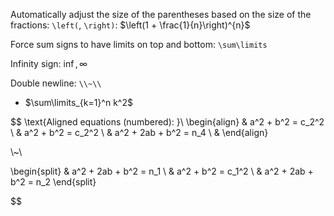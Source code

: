 
Automatically adjust the size of the parentheses based on the size of the fractions: `\left(`, `\right)`: $\left(1 + \frac{1}{n}\right)^{n}$

Force sum signs to have limits on top and bottom: `\sum\limits`

Infinity sign: $\inf, \infty$

Double newline: `\\~\\`
- $\sum\limits_{k=1}^n k^2$

$$
\text{Aligned equations (numbered): }\\
\begin{align}
    & a^2 + b^2 = c_2^2 \\
    & a^2 + b^2 = c_2^2 \\
    & a^2 + 2ab + b^2 = n_4 \\
    & 
\end{align}

\\~\\

\begin{split}
        &  a^2 + 2ab + b^2 = n_1 \\
        & a^2 + b^2 = c_1^2 \\
        & a^2 + 2ab + b^2 = n_2 
\end{split}

$$